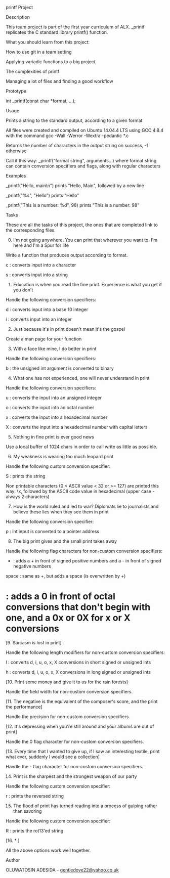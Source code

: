 printf Project

Description

This team project is part of the first year curriculum of ALX. _printf replicates the C standard library printf() function.



What you should learn from this project:



How to use git in a team setting

Applying variadic functions to a big project

The complexities of printf

Managing a lot of files and finding a good workflow

Prototype

int _printf(const char *format, ...);



Usage

Prints a string to the standard output, according to a given format

All files were created and compiled on Ubuntu 14.04.4 LTS using GCC 4.8.4 with the command gcc -Wall -Werror -Wextra -pedantic *.c

Returns the number of characters in the output string on success, -1 otherwise

Call it this way: _printf("format string", arguments...) where format string can contain conversion specifiers and flags, along with regular characters

Examples

_printf("Hello, main\n") prints "Hello, Main", followed by a new line

_printf("%s", "Hello") prints "Hello"

_printf("This is a number: %d", 98) prints "This is a number: 98"

Tasks

These are all the tasks of this project, the ones that are completed link to the corresponding files.



0. I'm not going anywhere. You can print that wherever you want to. I'm here and I'm a Spur for life

Write a function that produces output according to format.

c : converts input into a character

s : converts input into a string

1. Education is when you read the fine print. Experience is what you get if you don't

Handle the following conversion specifiers:

d : converts input into a base 10 integer

i : converts input into an integer

2. Just because it's in print doesn't mean it's the gospel

Create a man page for your function

3. With a face like mine, I do better in print

Handle the following conversion specifiers:

b : the unsigned int argument is converted to binary

4. What one has not experienced, one will never understand in print

Handle the following conversion specifiers:

u : converts the input into an unsigned integer

o : converts the input into an octal number

x : converts the input into a hexadecimal number

X : converts the input into a hexadecimal number with capital letters

5. Nothing in fine print is ever good news

Use a local buffer of 1024 chars in order to call write as little as possible.

6. My weakness is wearing too much leopard print

Handle the following custom conversion specifier:

S : prints the string

Non printable characters (0 < ASCII value < 32 or >= 127) are printed this way: \x, followed by the ASCII code value in hexadecimal (upper case - always 2 characters)

7. How is the world ruled and led to war? Diplomats lie to journalists and believe these lies when they see them in print

Handle the following conversion specifier:

p : int input is converted to a pointer address

8. The big print gives and the small print takes away

Handle the following flag characters for non-custom conversion specifiers:

+ : adds a + in front of signed positive numbers and a - in front of signed negative numbers

space : same as +, but adds a space (is overwritten by +)

# : adds a 0 in front of octal conversions that don't begin with one, and a 0x or 0X for x or X conversions

[9. Sarcasm is lost in print]

Handle the following length modifiers for non-custom conversion specifiers:

l : converts d, i, u, o, x, X conversions in short signed or unsigned ints

h : converts d, i, u, o, x, X conversions in long signed or unsigned ints

[10. Print some money and give it to us for the rain forests]

Handle the field width for non-custom conversion specifiers.

[11. The negative is the equivalent of the composer's score, and the print the performance]

Handle the precision for non-custom conversion specifiers.

[12. It's depressing when you're still around and your albums are out of print]

Handle the 0 flag character for non-custom conversion specifiers.

[13. Every time that I wanted to give up, if I saw an interesting textile, print what ever, suddenly I would see a collection]

Handle the - flag character for non-custom conversion specifiers.

14. Print is the sharpest and the strongest weapon of our party

Handle the following custom conversion specifier:

r : prints the reversed string

15. The flood of print has turned reading into a process of gulping rather than savoring

Handle the following custom conversion specifier:

R : prints the rot13'ed string

[16. * ]

All the above options work well together.

Author

OLUWATOSIN ADESIDA - gentledove22@yahoo.co.uk
